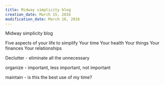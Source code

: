 ```yaml
---
title: Midway simplicity blog
creation_date: March 15, 2016
modification_date: March 16, 2016
---
```



Midway simplicity blog

Five aspects of your life to simplify 
Your time
Your health
Your things
Your finances
Your relationships

Declutter - eliminate all the unnecessary

organize - important, less important, not important

maintain - is this the best use of my time?
